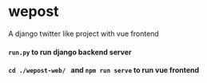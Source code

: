 # wepost
A django twitter like project with vue frontend
#### `run.py` to run django backend server
#### `cd ./wepost-web/ ` and `npm run serve` to run vue frontend 
